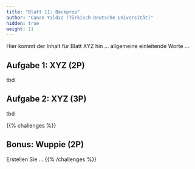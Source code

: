 ```yaml
---
title: "Blatt 11: Backprop"
author: "Canan Yıldız (Türkisch-Deutsche Universität)"
hidden: true
weight: 11
---
```



Hier kommt der Inhalt für Blatt XYZ hin ... allgemeine einleitende Worte ...

## Aufgabe 1: XYZ (2P)

tbd

## Aufgabe 2: XYZ (3P)

tbd



{{% challenges %}}
## Bonus: Wuppie (2P)
Erstellen Sie ...
{{% /challenges %}}
